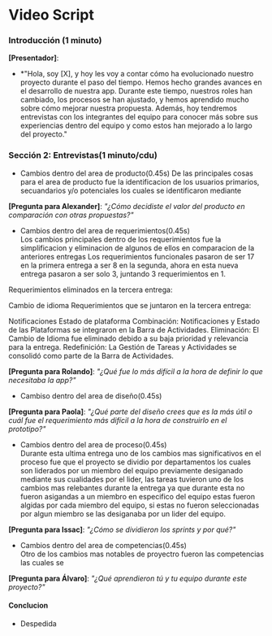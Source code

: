 # Video Script

### **Introducción (1 minuto)**  
**[Presentador]**:  
- *"Hola, soy [X], y hoy les voy a contar cómo ha evolucionado nuestro proyecto durante el paso del tiempo. 
Hemos hecho grandes avances en el desarrollo de nuestra app. Durante este tiempo, nuestros roles han cambiado, los 
procesos se han ajustado, y hemos aprendido mucho sobre cómo mejorar nuestra propuesta. 
Además, hoy tendremos entrevistas con los integrantes del equipo para conocer más sobre sus experiencias dentro del equipo y como estos han mejorado a lo largo del proyecto."

### **Sección 2: Entrevistas(1 minuto/cdu)**  

- Cambios dentro del area de producto(0.45s)
  De las principales cosas para el area de producto fue la identificacion de los usuarios primarios, secuandarios y/o potenciales los cuales se identificaron mediante 


**[Pregunta para Alexander]**: *"¿Cómo decidiste el valor del producto en comparación con otras propuestas?"*

- Cambios dentro del area de requerimientos(0.45s)  
  Los cambios principales dentro de los requerimientos fue la simplificacion y eliminacion de algunos de ellos en comparacion de la anteriores entregas
  Los requerimientos funcionales pasaron de ser 17 en la primera entrega a ser 8 en la segunda, ahora en esta nueva entrega pasaron a ser solo 3, 
  juntando 3 requerimientos en 1.

Requerimientos eliminados en la tercera entrega:

Cambio de idioma
Requerimientos que se juntaron en la tercera entrega:

Notificaciones
Estado de plataforma
Combinación: Notificaciones y Estado de las Plataformas se integraron en la Barra de Actividades.
Eliminación: El Cambio de Idioma fue eliminado debido a su baja prioridad y relevancia para la entrega.
Redefinición: La Gestión de Tareas y Actividades se consolidó como parte de la Barra de Actividades.
    
 
**[Pregunta para Rolando]**: *"¿Qué fue lo más difícil a la hora de definir lo que necesitaba la app?"* 

- Cambiso dentro del area de diseño(0.45s) 

 
**[Pregunta para Paola]**: *"¿Qué parte del diseño crees que es la más útil o cuál fue el requerimiento más difícil a la hora de construirlo en el prototipo?"*

- Cambios dentro del area de proceso(0.45s)  
 Durante esta ultima entrega uno de los cambios mas significativos en el proceso fue que el proyecto se dividio por departamentos los cuales son liderados por un miembro del equipo
 previamente desiganado mediante sus cualidades por el lider, las tareas tuvieron uno de los cambios mas relebantes durante la entrega ya que durante esta no fueron asigandas 
 a un miembro en especifico del equipo estas fueron algidas por cada miembro del equipo, si estas no fueron seleccionadas por algun miembro se las desiganaba por un lider del equipo.  
 
**[Pregunta para Issac]**: *"¿Cómo se dividieron los sprints y por qué?"*
 
 - Cambios dentro del area de competencias(0.45s)  
   Otro de los cambios mas notables de proyectro fueron las competencias las cuales se 
 
 
**[Pregunta para Álvaro]**: *"¿Qué aprendieron tú y tu equipo durante este proyecto?"*


#### **Conclucion**
- Despedida 





